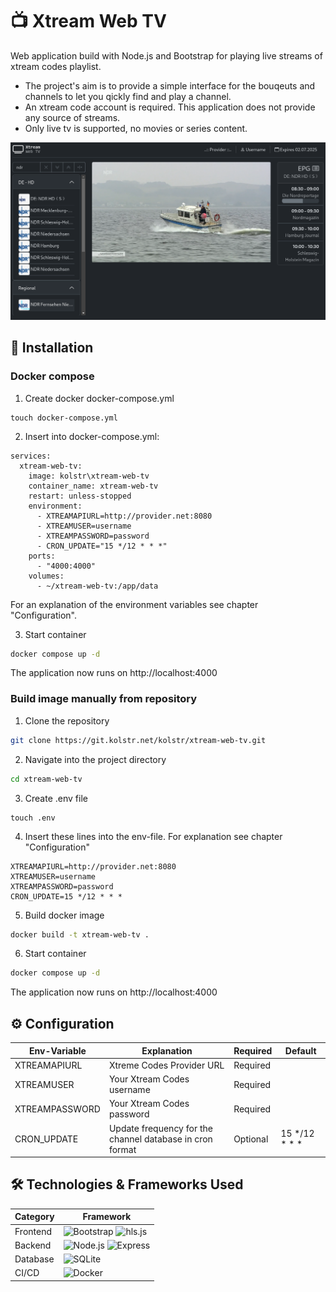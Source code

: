 # 📺 Xtream Web TV

Web application build with Node.js and Bootstrap for playing live streams of xtream codes playlist.
- The project's aim is to provide a simple interface for the bouqeuts and channels to let you qickly find and play a channel.
- An xtream code account is required.
  This application does not provide any source of streams.
- Only live tv is supported, no movies or series content.

![Projekt Screenshot](screenshot.png)

## 🚀 Installation 

### Docker compose

1. Create docker docker-compose.yml
```shsh
touch docker-compose.yml
```

2. Insert into docker-compose.yml:
```
services:
  xtream-web-tv:
    image: kolstr\xtream-web-tv
    container_name: xtream-web-tv
    restart: unless-stopped
    environment:
      - XTREAMAPIURL=http://provider.net:8080
      - XTREAMUSER=username
      - XTREAMPASSWORD=password
      - CRON_UPDATE="15 */12 * * *"
    ports:
      - "4000:4000"
    volumes:
      - ~/xtream-web-tv:/app/data
```
For an explanation of the environment variables see chapter "Configuration".

3. Start container
```sh
docker compose up -d
```
The application now runs on http://localhost:4000

### Build image manually from repository

1. Clone the repository
```sh
git clone https://git.kolstr.net/kolstr/xtream-web-tv.git
```

2. Navigate into the project directory
```sh
cd xtream-web-tv
```

3. Create .env file
```shsh
touch .env
```

4. Insert these lines into the env-file. For explanation see chapter "Configuration"
```
XTREAMAPIURL=http://provider.net:8080
XTREAMUSER=username
XTREAMPASSWORD=password
CRON_UPDATE=15 */12 * * *
```

5. Build docker image
```sh
docker build -t xtream-web-tv .
```

6. Start container
```sh
docker compose up -d
```

The application now runs on http://localhost:4000

## ⚙️ Configuration
| Env-Variable    | Explanation                                      | Required | Default         |
|-----------------|--------------------------------------------------|----------|----------------|
| XTREAMAPIURL    | Xtreme Codes Provider URL                        | Required |                |
| XTREAMUSER      | Your Xtream Codes username                       | Required |                |
| XTREAMPASSWORD  | Your Xtream Codes password                       | Required |                |
| CRON_UPDATE     | Update frequency for the channel database in cron format | Optional | 15 */12 * * * |

## 🛠️ Technologies & Frameworks Used  
| Category     | Framework |
|-------------|------------|
| Frontend    | ![Bootstrap](https://img.shields.io/badge/Bootstrap-7952B3?style=for-the-badge&logo=bootstrap&logoColor=white) ![hls.js](https://img.shields.io/badge/hls.js-F37820?style=for-the-badge&logo=hls.js&logoColor=white) |
| Backend     | ![Node.js](https://img.shields.io/badge/Node.js-43853D?style=for-the-badge&logo=node.js&logoColor=white) ![Express](https://img.shields.io/badge/Express-000000?style=for-the-badge&logo=express&logoColor=white)  |
| Database    | ![SQLite](https://img.shields.io/badge/SQLite-003B57?style=for-the-badge&logo=sqlite&logoColor=white) |
| CI/CD       | ![Docker](https://img.shields.io/badge/Docker-2496ED?style=for-the-badge&logo=docker&logoColor=white) | 
